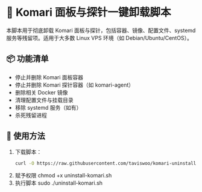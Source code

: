 # 🧹 Komari 面板与探针一键卸载脚本

本脚本用于彻底卸载 Komari 面板与探针，包括容器、镜像、配置文件、systemd 服务等残留项。适用于大多数 Linux VPS 环境（如 Debian/Ubuntu/CentOS）。

## 📦 功能清单

- 停止并删除 Komari 面板容器
- 停止并删除 Komari 探针容器（如 komari-agent）
- 删除相关 Docker 镜像
- 清理配置文件与挂载目录
- 移除 systemd 服务（如有）
- 杀死残留进程

## 🚀 使用方法

1. 下载脚本：
   ```bash
   curl -O https://raw.githubusercontent.com/taviswoo/komari-uninstaller/main/uninstall-komari.sh
2. 赋予权限
   chmod +x uninstall-komari.sh
3. 执行脚本
   sudo ./uninstall-komari.sh
